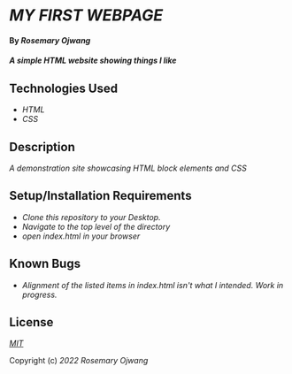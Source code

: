 # _MY FIRST WEBPAGE_

#### By _**Rosemary Ojwang**_

#### _A simple HTML website showing things I like_

## Technologies Used

* _HTML_
* _CSS_

## Description

_A demonstration site showcasing HTML block elements and CSS_

## Setup/Installation Requirements

* _Clone this repository to your Desktop._
* _Navigate to the top level of the directory_
* _open index.html in your browser_


## Known Bugs

* _Alignment of the listed items in index.html isn't what I intended. Work in progress._

## License

_[MIT](https://opensource.org/licenses/MIT)_

Copyright (c) _2022_ _Rosemary Ojwang_